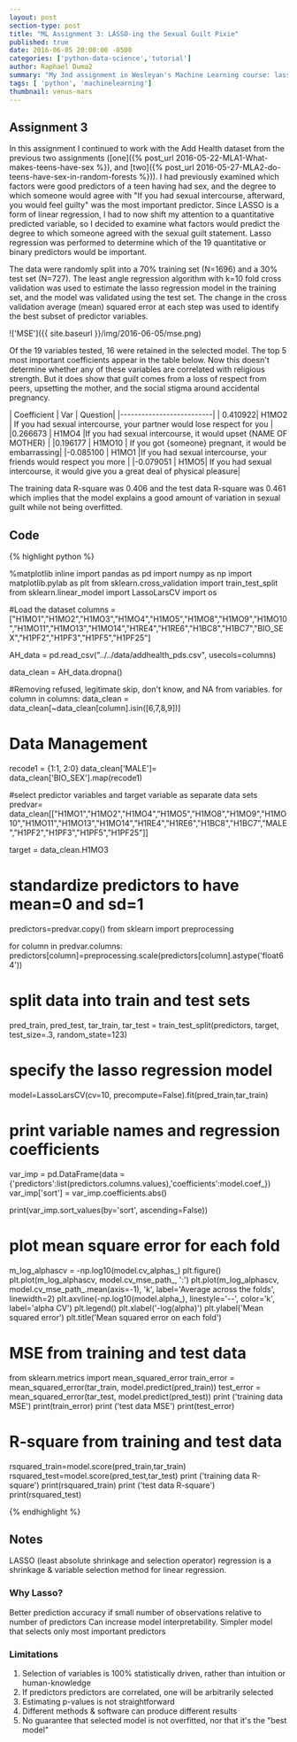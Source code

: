 ```yaml
---
layout: post
section-type: post
title: "ML Assignment 3: LASSO-ing the Sexual Guilt Pixie"
published: true
date: 2016-06-05 20:00:00 -0500
categories: ['python-data-science','tutorial']
author: Raphael Duma2
summary: "My 3nd assignment in Wesleyan's Machine Learning course: lasso regression"
tags: [ 'python', 'machinelearning']
thumbnail: venus-mars  
---
```


## Assignment 3

In this assignment I continued to work with the Add Health dataset from the previous two assignments ([one]({% post_url 2016-05-22-MLA1-What-makes-teens-have-sex %}), and [two]({% post_url 2016-05-27-MLA2-do-teens-have-sex-in-random-forests %})). I had previously examined which factors were good predictors of a teen having had sex, and the degree to which  someone would agree with "If you had sexual intercourse, afterward, you would feel guilty" was the most important predictor. Since LASSO is a form of linear regression, I had to now shift my attention to a quantitative predicted variable, so I decided to examine what factors would predict the degree to which someone agreed with the sexual guilt statement. Lasso regression was performed to determine which of the 19 quantitative or binary predictors would be important. 

The data were randomly split into a 70% training set (N=1696) and a 30% test set (N=727). The least angle regression algorithm with k=10 fold cross validation was used to estimate the lasso regression model in the training set, and the model was validated using the test set. The change in the cross validation average (mean) squared error at each step was used to identify the best subset of predictor variables. 

!['MSE']({{ site.baseurl }}/img/2016-06-05/mse.png)

Of the 19 variables tested, 16 were retained in the selected model. The top 5 most important coefficients appear in the table below. Now this doesn't determine whether any of these variables are correlated with religious strength. But it does show that guilt comes from a loss of respect from peers, upsetting the mother, and the social stigma around accidental pregnancy. 

|    Coefficient | Var | Question|
|--------------------------|
| 0.410922|      H1MO2  | If you had sexual intercourse, your partner would lose respect for you |
|0.266673  |    H1MO4  |If you had sexual intercourse, it would upset {NAME OF MOTHER}  |
|0.196177   |  H1MO10  | If you got {someone} pregnant, it would be embarrassing|
|-0.085100   |   H1MO1  |If you had sexual intercourse, your friends would respect you more |
|-0.079051    |  H1MO5| If you had sexual intercourse, it would give you a great deal of physical pleasure|

The training data R-square was 0.406 and the test data R-square was 0.461 which implies that the model explains a good amount of variation in sexual guilt while not being overfitted. 

## Code

{% highlight python %}

%matplotlib inline
import pandas as pd
import numpy as np
import matplotlib.pylab as plt
from sklearn.cross_validation import train_test_split
from sklearn.linear_model import LassoLarsCV
import os

#Load the dataset
columns = ["H1MO1","H1MO2","H1MO3","H1MO4","H1MO5","H1MO8","H1MO9","H1MO10","H1MO11","H1MO13","H1MO14","H1RE4","H1RE6","H1BC8","H1BC7","BIO_SEX","H1PF2","H1PF3","H1PF5","H1PF25"]

AH_data = pd.read_csv("../../data/addhealth_pds.csv", usecols=columns)

data_clean = AH_data.dropna()

#Removing refused, legitimate skip, don't know, and NA from variables.
for column in columns:
    data_clean = data_clean[~data_clean[column].isin([6,7,8,9])]

# Data Management
recode1 = {1:1, 2:0}
data_clean['MALE']= data_clean['BIO_SEX'].map(recode1)

#select predictor variables and target variable as separate data sets  
predvar= data_clean[["H1MO1","H1MO2","H1MO4","H1MO5","H1MO8","H1MO9","H1MO10","H1MO11","H1MO13","H1MO14","H1RE4","H1RE6","H1BC8","H1BC7","MALE","H1PF2","H1PF3","H1PF5","H1PF25"]]

target = data_clean.H1MO3
 
# standardize predictors to have mean=0 and sd=1
predictors=predvar.copy()
from sklearn import preprocessing

for column in predvar.columns:
    predictors[column]=preprocessing.scale(predictors[column].astype('float64'))

# split data into train and test sets
pred_train, pred_test, tar_train, tar_test = train_test_split(predictors, target, 
                                                              test_size=.3, random_state=123)

# specify the lasso regression model
model=LassoLarsCV(cv=10, precompute=False).fit(pred_train,tar_train)

# print variable names and regression coefficients
var_imp = pd.DataFrame(data = {'predictors':list(predictors.columns.values),'coefficients':model.coef_})
var_imp['sort'] = var_imp.coefficients.abs()
                   
print(var_imp.sort_values(by='sort', ascending=False))

# plot mean square error for each fold
m_log_alphascv = -np.log10(model.cv_alphas_)
plt.figure()
plt.plot(m_log_alphascv, model.cv_mse_path_, ':')
plt.plot(m_log_alphascv, model.cv_mse_path_.mean(axis=-1), 'k',
         label='Average across the folds', linewidth=2)
plt.axvline(-np.log10(model.alpha_), linestyle='--', color='k',
            label='alpha CV')
plt.legend()
plt.xlabel('-log(alpha)')
plt.ylabel('Mean squared error')
plt.title('Mean squared error on each fold')

# MSE from training and test data
from sklearn.metrics import mean_squared_error
train_error = mean_squared_error(tar_train, model.predict(pred_train))
test_error = mean_squared_error(tar_test, model.predict(pred_test))
print ('training data MSE')
print(train_error)
print ('test data MSE')
print(test_error)

# R-square from training and test data
rsquared_train=model.score(pred_train,tar_train)
rsquared_test=model.score(pred_test,tar_test)
print ('training data R-square')
print(rsquared_train)
print ('test data R-square')
print(rsquared_test)

{% endhighlight %}

## Notes 

LASSO (least absolute shrinkage and selection operator) regression is a shrinkage & variable selection method for linear regression.

### Why Lasso?

Better prediction accuracy if small number of observations relative to number of predictors
Can increase model interpretability.        Simpler model that selects only most important predictors

### Limitations
1. Selection of variables is 100% statistically driven, rather than intuition or human-knowledge
2. If predictors predictors are correlated, one will be arbitrarily selected
3. Estimating p-values is not straightforward
4. Different methods & software can produce different results
5. No guarantee that selected model is not overfitted, nor that it's the "best model"